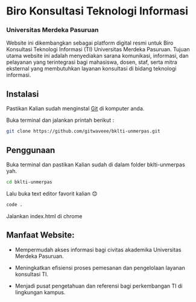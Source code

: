 # Biro Konsultasi Teknologi Informasi
### Universitas Merdeka Pasuruan

Website ini dikembangkan sebagai platform digital resmi untuk Biro Konsultasi Teknologi Informasi (TI) Universitas Merdeka Pasuruan. Tujuan utama website ini adalah menyediakan sarana komunikasi, informasi, dan pelayanan yang terintegrasi bagi mahasiswa, dosen, staf, serta mitra eksternal yang membutuhkan layanan konsultasi di bidang teknologi informasi.

## Instalasi

Pastikan Kalian sudah menginstal [Git](https://git-scm.com/downloads) di komputer anda.

Buka terminal dan jalankan printah berikut :

```bash
git clone https://github.com/gitwaveee/bklti-unmerpas.git
```

## Penggunaan

Buka terminal dan pastikan Kalian sudah di dalam folder bklti-unmerpas yah.

```bash
cd bklti-unmerpas
```
Lalu buka text editor favorit kalian 😊

```bash
code .
```
Jalankan index.html di chrome

## Manfaat Website:

- Mempermudah akses informasi bagi civitas akademika Universitas Merdeka Pasuruan.

- Meningkatkan efisiensi proses pemesanan dan pengelolaan layanan konsultasi TI.

- Menjadi pusat pengetahuan dan referensi bagi perkembangan TI di lingkungan kampus.

